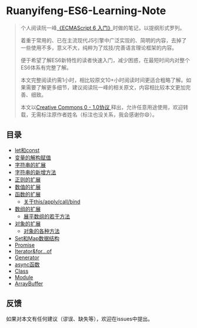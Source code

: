 # Ruanyifeng-ES6-Learning-Note

> 个人阅读阮一峰[《ECMAScript 6 入门》](https://es6.ruanyifeng.com/)时做的笔记，以提纲形式罗列。
>
> 着重于常用的、已在主流现代JS引擎中广泛实现的、简明的内容，去掉了一些使用不多，意义不大，纯粹为了炫技/完善语言理论框架的内容。
>
> 便于希望了解ES6新特性的读者快速入门，减少困惑，在最短时间内对整个ES6体系有完整了解。
>
> 本文完整阅读约需1小时，相比较原文10+小时阅读时间更适合粗略了解。如果需要了解更多细节，建议阅读阮一峰的相关原文，内容相比较本文更加完善、细致。
>
> 本文以[Creative Commons 0 - 1.0协议 ](https://creativecommons.org/publicdomain/zero/1.0/legalcode.txt)释出，允许任意用途使用，欢迎转载，无需标注原作者姓名（标注也没关系，我会感谢你😄）。

## 目录

- [let和const](https://github.com/LuRenJiasWorld/Ruanyifeng-ES6-Learning-Note/blob/master/%E9%98%AE%E4%B8%80%E5%B3%B0ES6%E5%85%A5%E9%97%A8%E5%AD%A6%E4%B9%A0%E7%AC%94%E8%AE%B0.md#let%E5%92%8Cconst)
- [变量的解构赋值](https://github.com/LuRenJiasWorld/Ruanyifeng-ES6-Learning-Note/blob/master/%E9%98%AE%E4%B8%80%E5%B3%B0ES6%E5%85%A5%E9%97%A8%E5%AD%A6%E4%B9%A0%E7%AC%94%E8%AE%B0.md#%E5%8F%98%E9%87%8F%E7%9A%84%E8%A7%A3%E6%9E%84%E8%B5%8B%E5%80%BC)
- [字符串的扩展](https://github.com/LuRenJiasWorld/Ruanyifeng-ES6-Learning-Note/blob/master/%E9%98%AE%E4%B8%80%E5%B3%B0ES6%E5%85%A5%E9%97%A8%E5%AD%A6%E4%B9%A0%E7%AC%94%E8%AE%B0.md#%E5%AD%97%E7%AC%A6%E4%B8%B2%E7%9A%84%E6%89%A9%E5%B1%95)
- [字符串的新增方法](https://github.com/LuRenJiasWorld/Ruanyifeng-ES6-Learning-Note/blob/master/%E9%98%AE%E4%B8%80%E5%B3%B0ES6%E5%85%A5%E9%97%A8%E5%AD%A6%E4%B9%A0%E7%AC%94%E8%AE%B0.md#%E5%AD%97%E7%AC%A6%E4%B8%B2%E7%9A%84%E6%96%B0%E5%A2%9E%E6%96%B9%E6%B3%95)
- [正则的扩展](https://github.com/LuRenJiasWorld/Ruanyifeng-ES6-Learning-Note/blob/master/%E9%98%AE%E4%B8%80%E5%B3%B0ES6%E5%85%A5%E9%97%A8%E5%AD%A6%E4%B9%A0%E7%AC%94%E8%AE%B0.md#%E6%AD%A3%E5%88%99%E7%9A%84%E6%89%A9%E5%B1%95)
- [数值的扩展](https://github.com/LuRenJiasWorld/Ruanyifeng-ES6-Learning-Note/blob/master/%E9%98%AE%E4%B8%80%E5%B3%B0ES6%E5%85%A5%E9%97%A8%E5%AD%A6%E4%B9%A0%E7%AC%94%E8%AE%B0.md#%E6%95%B0%E5%80%BC%E7%9A%84%E6%89%A9%E5%B1%95)
- [函数的扩展](https://github.com/LuRenJiasWorld/Ruanyifeng-ES6-Learning-Note/blob/master/%E9%98%AE%E4%B8%80%E5%B3%B0ES6%E5%85%A5%E9%97%A8%E5%AD%A6%E4%B9%A0%E7%AC%94%E8%AE%B0.md#%E5%87%BD%E6%95%B0%E7%9A%84%E6%89%A9%E5%B1%95)
  - [关于this/apply/call/bind](https://github.com/LuRenJiasWorld/Ruanyifeng-ES6-Learning-Note/blob/master/%E9%98%AE%E4%B8%80%E5%B3%B0ES6%E5%85%A5%E9%97%A8%E5%AD%A6%E4%B9%A0%E7%AC%94%E8%AE%B0.md#%E5%85%B3%E4%BA%8Ethisapplycallbind)
- [数组的扩展](https://github.com/LuRenJiasWorld/Ruanyifeng-ES6-Learning-Note/blob/master/%E9%98%AE%E4%B8%80%E5%B3%B0ES6%E5%85%A5%E9%97%A8%E5%AD%A6%E4%B9%A0%E7%AC%94%E8%AE%B0.md#%E6%95%B0%E7%BB%84%E7%9A%84%E6%89%A9%E5%B1%95)
  - [展平数组的若干方法](https://github.com/LuRenJiasWorld/Ruanyifeng-ES6-Learning-Note/blob/master/%E9%98%AE%E4%B8%80%E5%B3%B0ES6%E5%85%A5%E9%97%A8%E5%AD%A6%E4%B9%A0%E7%AC%94%E8%AE%B0.md#%E5%B1%95%E5%B9%B3%E6%95%B0%E7%BB%84%E7%9A%84%E8%8B%A5%E5%B9%B2%E6%96%B9%E6%B3%95)
- [对象的扩展](https://github.com/LuRenJiasWorld/Ruanyifeng-ES6-Learning-Note/blob/master/%E9%98%AE%E4%B8%80%E5%B3%B0ES6%E5%85%A5%E9%97%A8%E5%AD%A6%E4%B9%A0%E7%AC%94%E8%AE%B0.md#%E5%AF%B9%E8%B1%A1%E7%9A%84%E6%89%A9%E5%B1%95)
  - [对象的各种方法](https://github.com/LuRenJiasWorld/Ruanyifeng-ES6-Learning-Note/blob/master/%E9%98%AE%E4%B8%80%E5%B3%B0ES6%E5%85%A5%E9%97%A8%E5%AD%A6%E4%B9%A0%E7%AC%94%E8%AE%B0.md#%E5%AF%B9%E8%B1%A1%E7%9A%84%E5%90%84%E7%A7%8D%E6%96%B9%E6%B3%95)
- [Set和Map数据结构](https://github.com/LuRenJiasWorld/Ruanyifeng-ES6-Learning-Note/blob/master/%E9%98%AE%E4%B8%80%E5%B3%B0ES6%E5%85%A5%E9%97%A8%E5%AD%A6%E4%B9%A0%E7%AC%94%E8%AE%B0.md#set%E5%92%8Cmap%E6%95%B0%E6%8D%AE%E7%BB%93%E6%9E%84)
- [Promise](https://github.com/LuRenJiasWorld/Ruanyifeng-ES6-Learning-Note/blob/master/%E9%98%AE%E4%B8%80%E5%B3%B0ES6%E5%85%A5%E9%97%A8%E5%AD%A6%E4%B9%A0%E7%AC%94%E8%AE%B0.md#promise)
- [Iterator&for...of](https://github.com/LuRenJiasWorld/Ruanyifeng-ES6-Learning-Note/blob/master/%E9%98%AE%E4%B8%80%E5%B3%B0ES6%E5%85%A5%E9%97%A8%E5%AD%A6%E4%B9%A0%E7%AC%94%E8%AE%B0.md#iteratorforof)
- [Generator](https://github.com/LuRenJiasWorld/Ruanyifeng-ES6-Learning-Note/blob/master/%E9%98%AE%E4%B8%80%E5%B3%B0ES6%E5%85%A5%E9%97%A8%E5%AD%A6%E4%B9%A0%E7%AC%94%E8%AE%B0.md#generator)
- [async函数](https://github.com/LuRenJiasWorld/Ruanyifeng-ES6-Learning-Note/blob/master/%E9%98%AE%E4%B8%80%E5%B3%B0ES6%E5%85%A5%E9%97%A8%E5%AD%A6%E4%B9%A0%E7%AC%94%E8%AE%B0.md#async%E5%87%BD%E6%95%B0)
- [Class](https://github.com/LuRenJiasWorld/Ruanyifeng-ES6-Learning-Note/blob/master/%E9%98%AE%E4%B8%80%E5%B3%B0ES6%E5%85%A5%E9%97%A8%E5%AD%A6%E4%B9%A0%E7%AC%94%E8%AE%B0.md#class)
- [Module](https://github.com/LuRenJiasWorld/Ruanyifeng-ES6-Learning-Note/blob/master/%E9%98%AE%E4%B8%80%E5%B3%B0ES6%E5%85%A5%E9%97%A8%E5%AD%A6%E4%B9%A0%E7%AC%94%E8%AE%B0.md#module)
- [ArrayBuffer](https://github.com/LuRenJiasWorld/Ruanyifeng-ES6-Learning-Note/blob/master/%E9%98%AE%E4%B8%80%E5%B3%B0ES6%E5%85%A5%E9%97%A8%E5%AD%A6%E4%B9%A0%E7%AC%94%E8%AE%B0.md#arraybuffer)

## 反馈

如果对本文有任何建议（谬误、缺失等），欢迎在issues中提出。